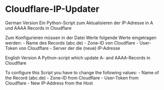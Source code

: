 # Cloudflare-IP-Updater
German Version
  Ein Python-Script zum Aktualisieren der IP-Adresse in A und AAAA Records in Cloudflare

  Zum Konfigurieren müssen in der Datei Werte folgende Werte eingetragen werden:
    - Name des Records (abc.de)
    - Zone-ID von Cloudflare
    -  User-Token von Cloudflare
    -  Server der die (neue) IP-Adresse 

English Version
  A Python-script which update A- and AAAA-Records in Cloudflare
  
  To configure this Script you have to change the following values:
    - Name of the Record (abc.de)
    - Zone-ID from Cloudflare
    - User-Token from Cloudflare
    - New IP-Address from the Host
  
